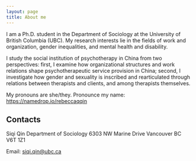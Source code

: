 ```yaml
---
layout: page
title: About me
---
```


I am a Ph.D. student in the Department of Sociology at the University of British Columbia (UBC). My research interests lie in the fields of work and organization, gender inequalities, and mental health and disability. 

I study the social institution of psychotherapy in China from two perspectives: first, I examine how organizational structures and work relations shape psychotherapeutic service provision in China; second, I investigate how gender and sexuality is inscribed and rearticulated through relations between therapists and clients, and among therapists themselves.

My pronouns are she/they.
Pronounce my name: https://namedrop.io/rebeccaqqin

## Contacts
Siqi Qin
Department of Sociology
6303 NW Marine Drive
Vancouver BC
V6T 1Z1

Email: siqi.qin@ubc.ca
